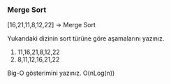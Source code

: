 <h3>Merge Sort</h3>
<p align="left">
[16,21,11,8,12,22] -> Merge Sort

Yukarıdaki dizinin sort türüne göre aşamalarını yazınız.
1. 11,16,21,8,12,22
2. 8,11,12,16,21,22


Big-O gösterimini yazınız.
O(nLog(n))
</p>
